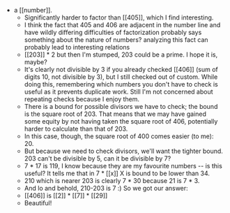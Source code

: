 - a [[number]].
  - Significantly harder to factor than [[405]], which I find interesting.
  - I think the fact that 405 and 406 are adjacent in the number line and have wildly differing difficulties of factorization probably says something about the nature of numbers? analyzing this fact can probably lead to interesting relations
  - [[203]] * 2 but then I'm stumped, 203 could be a prime. I hope it is, maybe?
  - It's clearly not divisible by 3 if you already checked [[406]] (sum of digits 10, not divisible by 3), but I still checked out of custom. While doing this, remembering which numbers you don't have to check is useful as it prevents duplicate work. Still I'm not concerned about repeating checks because I enjoy them.
  - There is a bound for possible divisors we have to check; the bound is the square root of 203. That means that we may have gained some equity by not having taken the square root of 406, potentially harder to calculate than that of 203.
  - In this case, though, the square root of 400 comes easier (to me): 20.
  - But because we need to check divisors, we'll want the tighter bound. 203 can't be divisible by 5, can it be divisible by 7?
  - 7 * 17 is 119, I know because they are my favourite numbers -- is this useful? It tells me that in 7 * [[x]] X is bound to be lower than 34.
  - 210 which is nearer 203 is clearly 7 * 30 because 21 is 7 * 3.
  - And lo and behold, 210-203 is 7 :) So we got our answer:
  - [[406]] is [[2]] * [[7]] * [[29]]
  - Beautiful!
